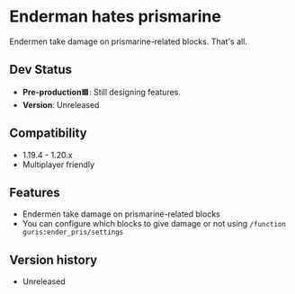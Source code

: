 # Enderman hates prismarine
Endermen take damage on prismarine-related blocks. That's all.

## Dev Status
* **Pre-production**🟧: Still designing features.
* **Version**: Unreleased

## Compatibility
* 1.19.4 - 1.20.x
* Multiplayer friendly

## Features
* Endermen take damage on prismarine-related blocks
* You can configure which blocks to give damage or not using `/function guris:ender_pris/settings`

## Version history
* Unreleased
